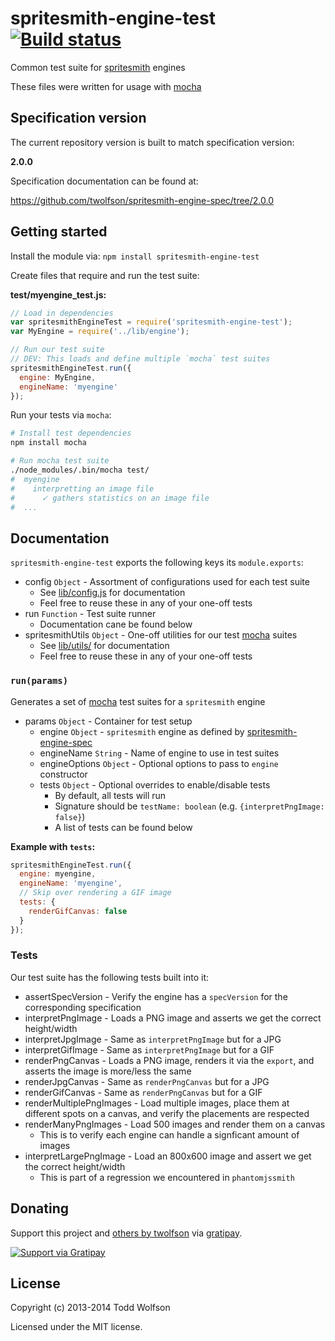 # spritesmith-engine-test [![Build status](https://travis-ci.org/twolfson/spritesmith-engine-test.png?branch=master)](https://travis-ci.org/twolfson/spritesmith-engine-test)

Common test suite for [spritesmith][] engines

These files were written for usage with [mocha][]

[spritesmith]: https://github.com/Ensighten/spritesmith
[mocha]: https://github.com/visionmedia/mocha

## Specification version
The current repository version is built to match specification version:

**2.0.0**

Specification documentation can be found at:

https://github.com/twolfson/spritesmith-engine-spec/tree/2.0.0

## Getting started
Install the module via: `npm install spritesmith-engine-test`

Create files that require and run the test suite:

**test/myengine_test.js:**

```js
// Load in dependencies
var spritesmithEngineTest = require('spritesmith-engine-test');
var MyEngine = require('../lib/engine');

// Run our test suite
// DEV: This loads and define multiple `mocha` test suites
spritesmithEngineTest.run({
  engine: MyEngine,
  engineName: 'myengine'
});
```

Run your tests via `mocha`:

```bash
# Install test dependencies
npm install mocha

# Run mocha test suite
./node_modules/.bin/mocha test/
#  myengine
#    interpretting an image file
#      ✓ gathers statistics on an image file
#  ...
```

## Documentation
`spritesmith-engine-test` exports the following keys its `module.exports`:

- config `Object` - Assortment of configurations used for each test suite
    - See [lib/config.js](lib/config.js) for documentation
    - Feel free to reuse these in any of your one-off tests
- run `Function` - Test suite runner
    - Documentation cane be found below
- spritesmithUtils `Object` - One-off utilities for our test [mocha][] suites
    - See [lib/utils/](lib/utils/) for documentation
    - Feel free to reuse these in any of your one-off tests

### `run(params)`
Generates a set of [mocha][] test suites for a `spritesmith` engine

- params `Object` - Container for test setup
    - engine `Object` - `spritesmith` engine as defined by [spritesmith-engine-spec][]
    - engineName `String` - Name of engine to use in test suites
    - engineOptions `Object` - Optional options to pass to `engine` constructor
    - tests `Object` - Optional overrides to enable/disable tests
        - By default, all tests will run
        - Signature should be `testName: boolean` (e.g. `{interpretPngImage: false}`)
        - A list of tests can be found below

**Example with `tests`:**

```js
spritesmithEngineTest.run({
  engine: myengine,
  engineName: 'myengine',
  // Skip over rendering a GIF image
  tests: {
    renderGifCanvas: false
  }
});
```

[spritesmith-engine-spec]: https://github.com/twolfson/spritesmith-engine-spec

### Tests
Our test suite has the following tests built into it:

- assertSpecVersion - Verify the engine has a `specVersion` for the corresponding specification
- interpretPngImage - Loads a PNG image and asserts we get the correct height/width
- interpretJpgImage - Same as `interpretPngImage` but for a JPG
- interpretGifImage - Same as `interpretPngImage` but for a GIF
- renderPngCanvas - Loads a PNG image, renders it via the `export`, and asserts the image is more/less the same
- renderJpgCanvas - Same as `renderPngCanvas` but for a JPG
- renderGifCanvas - Same as `renderPngCanvas` but for a GIF
- renderMultiplePngImages - Load multiple images, place them at different spots on a canvas, and verify the placements are respected
- renderManyPngImages - Load 500 images and render them on a canvas
    - This is to verify each engine can handle a signficant amount of images
- interpretLargePngImage - Load an 800x600 image and assert we get the correct height/width
    - This is part of a regression we encountered in `phantomjssmith`

## Donating
Support this project and [others by twolfson][gratipay] via [gratipay][].

[![Support via Gratipay][gratipay-badge]][gratipay]

[gratipay-badge]: https://cdn.rawgit.com/gratipay/gratipay-badge/2.x.x/dist/gratipay.png
[gratipay]: https://www.gratipay.com/twolfson/

## License
Copyright (c) 2013-2014 Todd Wolfson

Licensed under the MIT license.
